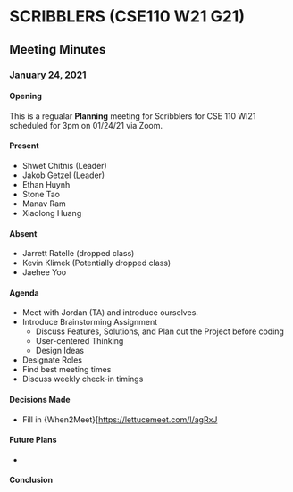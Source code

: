 # SCRIBBLERS (CSE110 W21 G21)
## Meeting Minutes
### January 24, 2021

#### Opening

This is a regualar **Planning** meeting for Scribblers for CSE 110 WI21 scheduled for 3pm on 01/24/21 via Zoom.

#### Present

 - Shwet Chitnis (Leader)
 - Jakob Getzel (Leader)
 - Ethan Huynh
 - Stone Tao
 - Manav Ram
 - Xiaolong Huang

#### Absent

 - Jarrett Ratelle (dropped class)
 - Kevin Klimek (Potentially dropped class)
 - Jaehee Yoo

#### Agenda

 - Meet with Jordan (TA) and introduce ourselves.
 - Introduce Brainstorming Assignment
    - Discuss Features, Solutions, and Plan out the Project before coding
    - User-centered Thinking
    - Design Ideas
 - Designate Roles
 - Find best meeting times
 - Discuss weekly check-in timings

#### Decisions Made

 - Fill in {When2Meet}[https://lettucemeet.com/l/agRxJ

#### Future Plans

 - 

#### Conclusion



